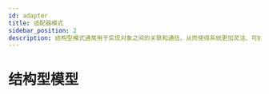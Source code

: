 ```yaml
---
id: adapter
title: 适配器模式
sidebar_position: 2
description: 结构型模式通常用于实现对象之间的关联和通信，从而使得系统更加灵活、可扩展、易于维护和重用。
---
```


# 结构型模型